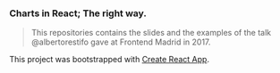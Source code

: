 ### Charts in React; The right way.

> This repositories contains the slides and the examples of the talk @albertorestifo
> gave at Frontend Madrid in 2017.


This project was bootstrapped with [Create React App](https://github.com/facebookincubator/create-react-app).

